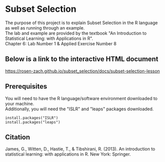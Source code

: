 # Subset Selection

The purpose of this project is to explain Subset Selection in the R language as well as running through an example.<br/>
The lab and example are provided by the textbook "An Introduction to Statistical Learning: with Applications in R".<br/>
Chapter 6: Lab Number 1 & Applied Exercise Number 8

## Below is a link to the interactive HTML document

https://rosen-zach.github.io/subset_selection/docs/subset-selection-lesson

## Prerequisites

You will need to have the R language/software environment downloaded to your machine.</br>
Additionally, you will need the "ISLR" and "leaps" packages downloaded.

```
install.packages("ISLR")
install.packages("leaps")
```

## Citation
James, G., Witten, D., Hastie, T., & Tibshirani, R. (2013). An introduction to statistical learning: with applications in R. New York: Springer.
